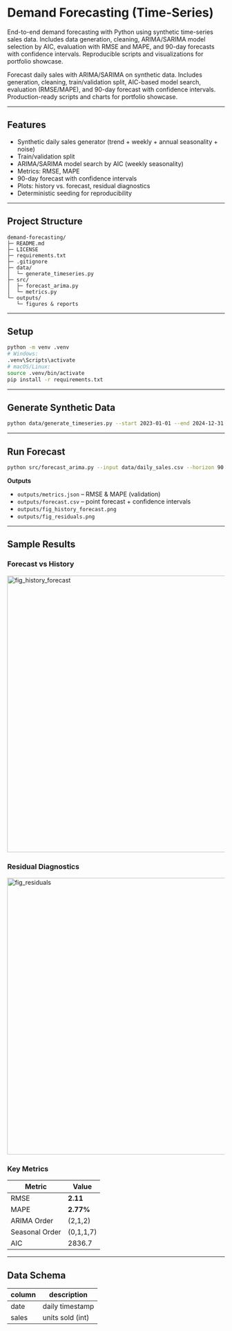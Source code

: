 # Demand Forecasting (Time-Series)
End-to-end demand forecasting with Python using synthetic time-series sales data. Includes data generation, cleaning, ARIMA/SARIMA model selection by AIC, evaluation with RMSE and MAPE, and 90-day forecasts with confidence intervals. Reproducible scripts and visualizations for portfolio showcase.

Forecast daily sales with ARIMA/SARIMA on synthetic data. Includes generation, cleaning, train/validation split, AIC-based model search, evaluation (RMSE/MAPE), and 90-day forecast with confidence intervals. Production-ready scripts and charts for portfolio showcase.
 
---

## Features
- Synthetic daily sales generator (trend + weekly + annual seasonality + noise)
- Train/validation split
- ARIMA/SARIMA model search by AIC (weekly seasonality)
- Metrics: RMSE, MAPE
- 90-day forecast with confidence intervals
- Plots: history vs. forecast, residual diagnostics
- Deterministic seeding for reproducibility

---

## Project Structure
```
demand-forecasting/
├─ README.md
├─ LICENSE
├─ requirements.txt
├─ .gitignore
├─ data/
│  └─ generate_timeseries.py
├─ src/
│  ├─ forecast_arima.py
│  └─ metrics.py
└─ outputs/
   └─ figures & reports
```

---

## Setup
```bash
python -m venv .venv
# Windows:
.venv\Scripts\activate
# macOS/Linux:
source .venv/bin/activate
pip install -r requirements.txt
```

---

## Generate Synthetic Data
```bash
python data/generate_timeseries.py --start 2023-01-01 --end 2024-12-31 --seed 42 --out data/daily_sales.csv
```

---

## Run Forecast
```bash
python src/forecast_arima.py --input data/daily_sales.csv --horizon 90 --val_days 60 --outdir outputs
```

**Outputs**
- `outputs/metrics.json` – RMSE & MAPE (validation)
- `outputs/forecast.csv` – point forecast + confidence intervals
- `outputs/fig_history_forecast.png`
- `outputs/fig_residuals.png`

---

## Sample Results

### Forecast vs History
<img width="1920" height="640" alt="fig_history_forecast" src="https://github.com/user-attachments/assets/89f34f31-bba2-4225-a6f0-c5c55fe09f79" />

### Residual Diagnostics
<img width="1920" height="640" alt="fig_residuals" src="https://github.com/user-attachments/assets/983d4cbd-5162-45c3-9b73-b839049987e2" />

### Key Metrics
| Metric | Value |
|--------|-------|
| RMSE   | **2.11** |
| MAPE   | **2.77%** |
| ARIMA Order | (2,1,2) |
| Seasonal Order | (0,1,1,7) |
| AIC | 2836.7 |

---

## Data Schema
| column | description       |
|--------|-------------------|
| date   | daily timestamp   |
| sales  | units sold (int)  |
